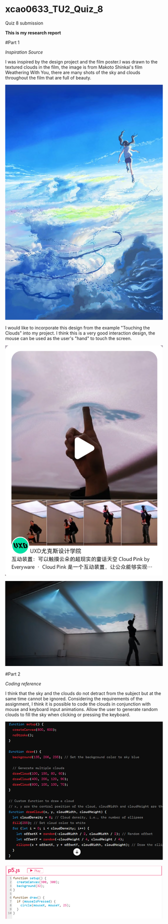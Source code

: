 # xcao0633_TU2_Quiz_8
Quiz 8 submission

**This is my research report**

#Part 1

*Inspiration Source*

I was inspired by the design project and the film poster.I was drawn to the textured clouds in the film, the image is from Makoto Shinkai's film Weathering With You, there are many shots of the sky and clouds throughout the film that are full of beauty.

![the first image about installation](Inspiration_1.jpg)


 I would like to incorporate this design from the example "Touching the Clouds" into my project. I think this is a very good interaction design, the mouse can be used as the user's "hand" to touch the screen.

![the second image about installation](Inspiration_2.png)

![the third image about installation](Inspiration_3.jpg)


#Part 2

*Coding reference*

I think that the sky and the clouds do not detract from the subject but at the same time cannot be ignored. Considering the requirements of the assignment, I think it is possible to code the clouds in conjunction with mouse and keyboard input animations. Allow the user to generate random clouds to fill the sky when clicking or pressing the keyboard.

![the first image about coding](Coding_1.png)

![the second image about coding](Coding_2.png)
